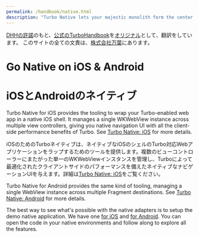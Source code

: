 ```yaml
---
permalink: /handbook/native.html
description: "Turbo Native lets your majestic monolith form the center of your native iOS and Android apps, with seamless transitions between web and native sections."
---
```


[DHHの許諾](https://github.com/hotwired/turbo-site/issues/96)のもと、[公式のTurboHandbook](https://turbo.hotwired.dev/handbook/introduction)を[オリジナル](https://github.com/hotwired/turbo-site/commit/59943d962b37a02c1dcb68ebaa1057f713a45975)として、翻訳をしています。
このサイトの全ての文責は、[株式会社万葉](https://everyleaf.com/)にあります。

# Go Native on iOS & Android
# iOSとAndroidのネイティブ 

Turbo Native for iOS provides the tooling to wrap your Turbo-enabled web app in a native iOS shell. It manages a single WKWebView instance across multiple view controllers, giving you native navigation UI with all the client-side performance benefits of Turbo. See <a href="https://github.com/hotwired/turbo-ios">Turbo Native: iOS</a> for more details.

iOSのためのTurboネイティブは、ネイティブなiOSのシェルのTurbo対応Webアプリケーションをラップするためのツールを提供します。複数のビューコントローラーにまたがった単一のWKWebViewインスタンスを管理し、Turboによって最適化されたクライアントサイドのパフォーマンスを備えたネイティブなナビゲーションUIを与えます。詳細は<a href="https://github.com/hotwired/turbo-ios">Turbo Native: iOS</a>をご覧ください。


Turbo Native for Android provides the same kind of tooling, managing a single WebView instance across multiple Fragment destinations. See <a href="https://github.com/hotwired/turbo-android">Turbo Native: Android</a> for more details.

The best way to see what's possible with the native adapters is to setup the demo native application. We have one [for iOS](https://github.com/hotwired/turbo-ios/blob/main/Demo/README.md) and [for Android](https://github.com/hotwired/turbo-android/blob/main/demo/README.md). You can open the code in your native environments and follow along to explore all the features.
